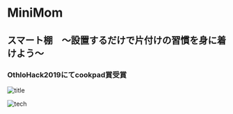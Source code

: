 # MiniMom  

## スマート棚　～設置するだけで片付けの習慣を身に着けよう～  
### OthloHack2019にてcookpad賞受賞  

![title](https://user-images.githubusercontent.com/29916489/68082732-75052680-fe63-11e9-9a20-50eaf269ffb0.png)  

![tech](https://user-images.githubusercontent.com/29916489/68082793-4e93bb00-fe64-11e9-9008-994e9fcbdaad.png)  
